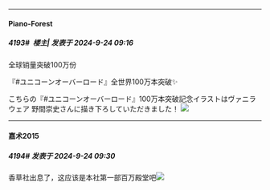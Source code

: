 ﻿
*****

####  Piano-Forest  
##### 4193#         楼主| 发表于 2024-9-24 09:16

全球销量突破100万份

『#ユニコーンオーバーロード』全世界100万本突破✨

こちらの『#ユニコーンオーバーロード』100万本突破記念イラストはヴァニラウェア 野間崇史さんに描き下ろしていただきました！
<img src="https://p.sda1.dev/19/750467c8bfcdc0e8fb735e163f3a15f3/20240924_091539.jpg" referrerpolicy="no-referrer">


*****

####  嘉术2015  
##### 4194#       发表于 2024-9-24 09:30

香草社出息了，这应该是本社第一部百万殿堂吧<img src="https://static.saraba1st.com/image/smiley/face2017/026.png" referrerpolicy="no-referrer">


